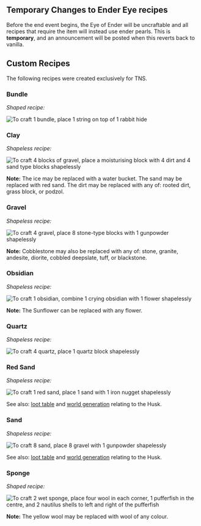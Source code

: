 ## Temporary Changes to Ender Eye recipes

Before the end event begins, the Eye of Ender will be uncraftable and all recipes that require the item will instead use ender pearls. This is **temporary**, and an announcement will be posted when this reverts back to vanilla. 

## Custom Recipes
The following recipes were created exclusively for TNS.

### Bundle

_Shaped recipe:_

![To craft 1 bundle, place 1 string on top of 1 rabbit hide](https://i.gyazo.com/d246945783312188e46fc46748a1f283.png)
### Clay
_Shapeless recipe:_

![To craft 4 blocks of gravel, place a moisturising block with 4 dirt and 4 sand type blocks shapelessly](https://i.gyazo.com/908c7785638da181474fb778b4ab515b.png)

**Note:** The ice may be replaced with a water bucket. The sand may be replaced with red sand. The dirt may be replaced with any of: rooted dirt, grass block, or podzol.

### Gravel

_Shapeless recipe:_

![To craft 4 gravel, place 8 stone-type blocks with 1 gunpowder shapelessly](https://i.gyazo.com/e2222a959da5d9f63557b0b5c8754447.png)

**Note:** Cobblestone may also be replaced with any of: stone, granite, andesite, diorite, cobbled deepslate, tuff, or blackstone.

### Obsidian

_Shapeless recipe:_

![To craft 1 obsidian, combine 1 crying obsidian with 1 flower shapelessly](https://i.gyazo.com/5e364c747b856b3d8a43721f351ea467.png)

**Note:** The Sunflower can be replaced with any flower.

### Quartz

_Shapeless recipe:_

![To craft 4 quartz, place 1 quartz block shapelessly](https://i.gyazo.com/61b4fc83c205b511d0c86347f1c62e31.png)

### Red Sand

_Shapeless recipe:_

![To craft 1 red sand, place 1 sand with 1 iron nugget shapelessly](https://i.gyazo.com/cbde3d5b15d0dcf7f57a7f8b87afa335.png)

See also: [loot table](https://github.com/TheDeathlyCow/tns7/wiki/Loot-Tables) and [world generation]() relating to the Husk.

### Sand

_Shapeless recipe:_

![To craft 8 sand, place 8 gravel with 1 gunpowder shapelessly](https://i.gyazo.com/affa42cf41fda08557be3cb2d14a50c4.png)

See also: [loot table](https://github.com/TheDeathlyCow/tns7/wiki/Loot-Tables) and [world generation]() relating to the Husk.


### Sponge

_Shaped recipe:_

![To craft 2 wet sponge, place four wool in each corner, 1 pufferfish in the centre, and 2 nautilus shells to left and right of the pufferfish](https://i.gyazo.com/9bb42e1728f4bcd04246f8476430d412.png)

**Note:** The yellow wool may be replaced with wool of any colour.
